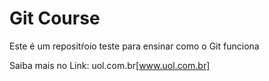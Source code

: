 # Git Course

Este é um repositŕoio teste para ensinar como o Git funciona

Saiba mais no Link: uol.com.br[www.uol.com.br]

